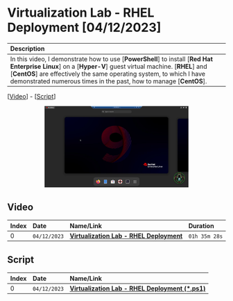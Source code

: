 # Virtualization Lab - RHEL Deployment [04/12/2023]

| Description |
|:------------|
| In this video, I demonstrate how to use [**PowerShell**] to install [**Red Hat Enterprise Linux**] on a [**Hyper-V**] guest virtual machine. [**RHEL**] and [**CentOS**] are effectively the same operating system, to which I have demonstrated numerous times in the past, how to manage [**CentOS**]. |

[[Video](#video)] - [[Script](#script)]

<p align="center" width="100%">
    <img width="66%" src="https://github.com/mcc85s/FightingEntropy/blob/main/Video/20230412/thumbnail.jpg">
</p>

## Video

| Index | Date         | Name/Link                                                                | Duration      |
|:------|:-------------|:-------------------------------------------------------------------------|:--------------|
| 0     | `04/12/2023` | **[Virtualization Lab - RHEL Deployment](https://youtu.be/AucVPa_EpQc)** | `01h 35m 28s` |

## Script

| Index | Date         | Name/Link                                                                                                                                                                           |
|:------|:-------------|:------------------------------------------------------------------------------------------------------------------------------------------------------------------------------------|
| 0     | `04/12/2023` | **[Virtualization Lab - RHEL Deployment (*.ps1)](https://github.com/mcc85s/FightingEntropy/blob/main/Video/20230412/2023_0412-(Virtualization%20Lab%20-%20RHEL%20Deployment).ps1)** |
